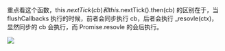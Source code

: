 重点看这个函数，this.$nextTick(cb) 和 this.$nextTick().then(cb) 的区别在于，当 flushCallbacks 执行的时候，前者会同步执行 cb，后者会执行 _resovle(ctx)，显然同步的 cb 会执行，而 Promise.resovle 的会后执行。

![](https://img1.sycdn.imooc.com/szimg/5e6da901095077f222561710.jpg)